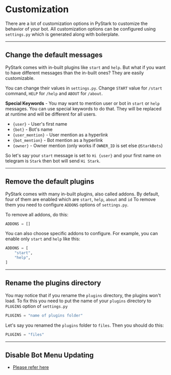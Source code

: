 # Customization

There are a lot of customization options in PyStark to customize the behavior of your bot. All customization options can be configured using `settings.py` which is generated along with boilerplate.

---

## Change the default messages

PyStark comes with in-built plugins like `start` and `help`. But what if you want to have different messages than the in-built ones? They are easily customizable.

You can change their values in `settings.py`. Change `START` value for `/start` command, `HELP` for `/help` and `ABOUT` for `/about`.

**Special Keywords** - You may want to mention user or bot in `start` or `help` messages. You can use special keywords to do that. They will be replaced at runtime and will be different for all users.

- `{user}` - User's first name
- `{bot}` - Bot's name
- `{user_mention}` - User mention as a hyperlink
- `{bot_mention}` - Bot mention as a hyperlink
- `{owner}` - Owner mention (only works if `OWNER_ID` is set else `@StarkBots`)

So let's say your `start` message is set to `Hi {user}` and your first name on telegram is `Stark` then bot will send `Hi Stark`.

---

## Remove the default plugins

PyStark comes with many in-built plugins, also called addons. By default, four of them are enabled which are `start`, `help`, `about` and `id`
To remove them you need to configure `ADDONS` options of `settings.py`.

To remove all addons, do this:

```python
ADDONS = []
```

You can also choose specific addons to configure. For example, you can enable only `start` and `help` like this:

```python
ADDONS = [
    "start",
    "help",
]
```

---

## Rename the plugins directory

You may notice that if you rename the `plugins` directory, the plugins won't load. To fix this you need to put the name of your `plugins` directory to `PLUGINS` option of `settings.py`

```python
PLUGINS = "name of plugins folder"
```

Let's say you renamed the ``plugins`` folder to ``files``. Then you should do this:

```python
PLUGINS = "files"
```

---

## Disable Bot Menu Updating

- [Please refer here](/topics/bot-menu#customize-bot-menu)

